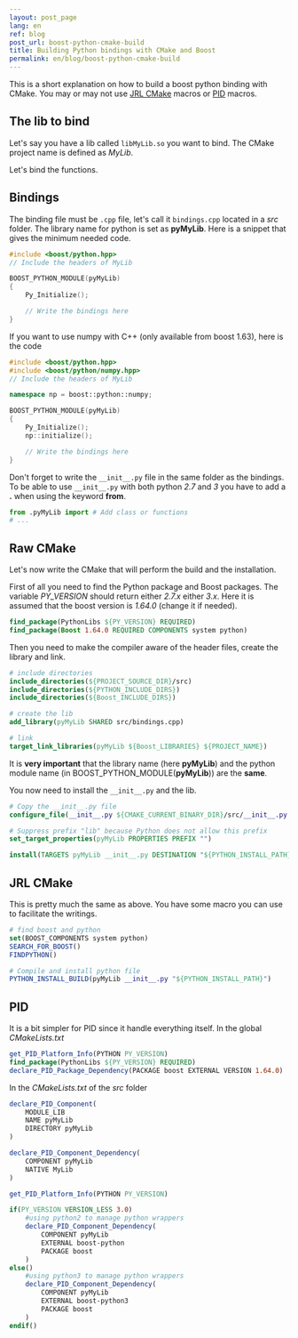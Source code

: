 ```yaml
---
layout: post_page
lang: en
ref: blog
post_url: boost-python-cmake-build
title: Building Python bindings with CMake and Boost
permalink: en/blog/boost-python-cmake-build
---
```


This is a short explanation on how to build a boost python binding with CMake. You may or may not use [JRL CMake](https://github.com/jrl-umi3218/jrl-cmakemodules) macros or [PID](https://github.com/lirmm/pid-workspace) macros.
<!--more-->

## The lib to bind
Let's say you have a lib called `libMyLib.so` you want to bind. 
The CMake project name is defined as *MyLib*.

Let's bind the functions.

## Bindings
The binding file must be `.cpp` file, let's call it `bindings.cpp` located in a *src* folder.
The library name for python is set as **pyMyLib**.
Here is a snippet that gives the minimum needed code.

```c++
#include <boost/python.hpp>
// Include the headers of MyLib

BOOST_PYTHON_MODULE(pyMyLib)
{
    Py_Initialize();

    // Write the bindings here
}
```

If you want to use numpy with C++ (only available from boost 1.63), here is the code

```c++
#include <boost/python.hpp>
#include <boost/python/numpy.hpp>
// Include the headers of MyLib

namespace np = boost::python::numpy;

BOOST_PYTHON_MODULE(pyMyLib)
{
    Py_Initialize();
    np::initialize();

    // Write the bindings here
}
```

Don't forget to write the `__init__.py` file in the same folder as the bindings. To be able to use `__init__.py` with both python *2.7* and *3* you have to add a **.** when using the keyword **from**.

```python
from .pyMyLib import # Add class or functions
# ...
```

## Raw CMake
Let's now write the CMake that will perform the build and the installation.

First of all you need to find the Python package and Boost packages. The variable *PY_VERSION* should return either *2.7.x* either *3.x*. Here it is assumed that the boost version is *1.64.0* (change it if needed).

```cmake
find_package(PythonLibs ${PY_VERSION} REQUIRED)
find_package(Boost 1.64.0 REQUIRED COMPONENTS system python)
```

Then you need to make the compiler aware of the header files, create the library and link.

```cmake
# include directories
include_directories(${PROJECT_SOURCE_DIR}/src)
include_directories(${PYTHON_INCLUDE_DIRS})
include_directories(${Boost_INCLUDE_DIRS})

# create the lib
add_library(pyMyLib SHARED src/bindings.cpp)

# link
target_link_libraries(pyMyLib ${Boost_LIBRARIES} ${PROJECT_NAME})
```

It is **very important** that the library name (here **pyMyLib**) and the python module name (in BOOST_PYTHON_MODULE(**pyMyLib**)) are the **same**.

You now need to install the `__init__.py` and the lib.

```cmake
# Copy the __init__.py file
configure_file(__init__.py ${CMAKE_CURRENT_BINARY_DIR}/src/__init__.py COPYONLY)

# Suppress prefix "lib" because Python does not allow this prefix
set_target_properties(pyMyLib PROPERTIES PREFIX "")

install(TARGETS pyMyLib __init__.py DESTINATION "${PYTHON_INSTALL_PATH}")
```

## JRL CMake
This is pretty much the same as above. You have some macro you can use to facilitate the writings.

```cmake
# find boost and python
set(BOOST_COMPONENTS system python)
SEARCH_FOR_BOOST()
FINDPYTHON()

# Compile and install python file
PYTHON_INSTALL_BUILD(pyMyLib __init__.py "${PYTHON_INSTALL_PATH}")
```

## PID
It is a bit simpler for PID since it handle everything itself. 
In the global *CMakeLists.txt*

```cmake
get_PID_Platform_Info(PYTHON PY_VERSION)
find_package(PythonLibs ${PY_VERSION} REQUIRED)
declare_PID_Package_Dependency(PACKAGE boost EXTERNAL VERSION 1.64.0)
```

In the *CMakeLists.txt* of the *src* folder

```cmake
declare_PID_Component(
    MODULE_LIB
    NAME pyMyLib
    DIRECTORY pyMyLib
)

declare_PID_Component_Dependency(
    COMPONENT pyMyLib
    NATIVE MyLib
)

get_PID_Platform_Info(PYTHON PY_VERSION)

if(PY_VERSION VERSION_LESS 3.0)
    #using python2 to manage python wrappers
    declare_PID_Component_Dependency(
        COMPONENT pyMyLib 
        EXTERNAL boost-python 
        PACKAGE boost
    )
else()
    #using python3 to manage python wrappers
    declare_PID_Component_Dependency(
        COMPONENT pyMyLib 
        EXTERNAL boost-python3 
        PACKAGE boost
    )
endif()
```